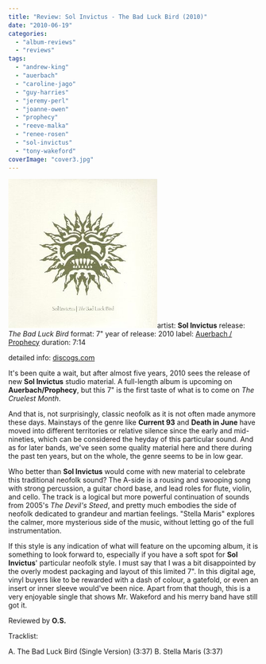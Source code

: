 ```yaml
---
title: "Review: Sol Invictus - The Bad Luck Bird (2010)"
date: "2010-06-19"
categories: 
  - "album-reviews"
  - "reviews"
tags: 
  - "andrew-king"
  - "auerbach"
  - "caroline-jago"
  - "guy-harries"
  - "jeremy-perl"
  - "joanne-owen"
  - "prophecy"
  - "reeve-malka"
  - "renee-rosen"
  - "sol-invictus"
  - "tony-wakeford"
coverImage: "cover3.jpg"
---
```


[![](images/cover3.jpg "solin_blb")](http://www.eveningoflight.nl/wordpress/wp-content/uploads/2010/06/cover3.jpg "solin_blb")artist: **Sol Invictus** release: _The Bad Luck Bird_ format: 7" year of release: 2010 label: [Auerbach / Prophecy](http://www.prophecy.cd/) duration: 7:14

detailed info: [discogs.com](http://www.discogs.com/Sol-Invictus-The-Bad-Luck-Bird/release/2290945)

It's been quite a wait, but after almost five years, 2010 sees the release of new **Sol Invictus** studio material. A full-length album is upcoming on **Auerbach/Prophecy**, but this 7" is the first taste of what is to come on _The Cruelest Month_.

And that is, not surprisingly, classic neofolk as it is not often made anymore these days. Mainstays of the genre like **Current 93** and **Death in June** have moved into different territories or relative silence since the early and mid-nineties, which can be considered the heyday of this particular sound. And as for later bands, we've seen some quality material here and there during the past ten years, but on the whole, the genre seems to be in low gear.

Who better than **Sol Invictus** would come with new material to celebrate this traditional neofolk sound? The A-side is a rousing and swooping song with strong percussion, a guitar chord base, and lead roles for flute, violin, and cello. The track is a logical but more powerful continuation of sounds from 2005's _The Devil's Steed_, and pretty much embodies the side of neofolk dedicated to grandeur and martian feelings. "Stella Maris" explores the calmer, more mysterious side of the music, without letting go of the full instrumentation.

If this style is any indication of what will feature on the upcoming album, it is something to look forward to, especially if you have a soft spot for **Sol Invictus**' particular neofolk style. I must say that I was a bit disappointed by the overly modest packaging and layout of this limited 7". In this digital age, vinyl buyers like to be rewarded with a dash of colour, a gatefold, or even an insert or inner sleeve would've been nice. Apart from that though, this is a very enjoyable single that shows Mr. Wakeford and his merry band have still got it.

Reviewed by **O.S.**

Tracklist:

A. The Bad Luck Bird (Single Version) (3:37) B. Stella Maris (3:37)
